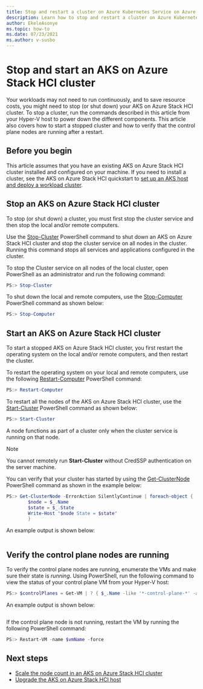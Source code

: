 ```yaml
---
title: Stop and restart a cluster on Azure Kubernetes Service on Azure Stack HCI
description: Learn how to stop and restart a cluster on Azure Kubernetes Service (AKS) on Azure Stack HCI.
author: EkeleAsonye
ms.topic: how-to
ms.date: 07/23/2021
ms.author: v-susbo
---
```


# Stop and start an AKS on Azure Stack HCI cluster

Your workloads may not need to run continuously, and to save resource costs, you might need to stop (or shut down) your AKS on Azure Stack HCI cluster. To stop a cluster, run the commands described in this article from your Hyper-V host to power down the different components. This article also covers how to start a stopped cluster and how to verify that the control plane nodes are running after a restart.

## Before you begin

This article assumes that you have an existing AKS on Azure Stack HCI cluster installed and configured on your machine. If you need to install a cluster, see the AKS on Azure Stack HCI quickstart to [set up an AKS host and deploy a workload cluster](kubernetes-walkthrough-powershell.md). 

## Stop an AKS on Azure Stack HCI cluster

To stop (or shut down) a cluster, you must first stop the cluster service and then stop the local and/or remote computers. 

Use the [Stop-Cluster](/powershell/module/failoverclusters/stop-cluster?view=windowsserver2019-ps&preserve-view=true) PowerShell command to shut down an AKS on Azure Stack HCI cluster and stop the cluster service on all nodes in the cluster. Running this command stops all services and applications configured in the cluster. 

To stop the Cluster service on all nodes of the local cluster, open PowerShell as an administrator and run the following command:

```powershell
PS:> Stop-Cluster 
```

To shut down the local and remote computers, use the [Stop-Computer](/powershell/module/microsoft.powershell.management/stop-computer?view=powershell-7.1&preserve-view=true) PowerShell command as shown below:

```powershell
PS:> Stop-Computer 
```

## Start an AKS on Azure Stack HCI cluster

To start a stopped AKS on Azure Stack HCI cluster, you first restart the operating system on the local and/or remote computers, and then restart the cluster. 

To restart the operating system on your local and remote computers, use the following [Restart-Computer](/powershell/module/microsoft.powershell.management/restart-computer?view=powershell-7.1&preserve-view=true) PowerShell command:

```powershell
PS:> Restart-Computer 
```

To restart all the nodes of the AKS on Azure Stack HCI cluster, use the [Start-Cluster](/powershell/module/failoverclusters/start-cluster?view=windowsserver2019-ps&preserve-view=true) PowerShell command as shown below:  

```powershell
PS:> Start-Cluster 
```

A node functions as part of a cluster only when the cluster service is running on that node. 

> [!NOTE]
> You cannot remotely run **Start-Cluster** without CredSSP authentication on the server machine.
 
You can verify that your cluster has started by using the [Get-ClusterNode](/powershell/module/failoverclusters/get-clusternode?view=windowsserver2019-ps&preserve-view=true) PowerShell command as shown in the example below:

```powershell
PS:> Get-ClusterNode -ErrorAction SilentlyContinue | foreach-object { 
        $node = $_.Name 
        $state = $_.State 
        Write-Host "$node State = $state" 
      	} 
```
An example output is shown below:

```Output

```

## Verify the control plane nodes are running

To verify the control plane nodes are running, enumerate the VMs and make sure their state is _running_. Using PowerShell, run the following command to view the status of your control plane VM from your Hyper-V host: 

```powershell
PS:> $controlPlanes = Get-VM | ? { $_.Name -like '*-control-plane-*' -and $_.State -eq 'Running' } | % { $_.Name } 
```

An example output is shown below:
```Output

```

If the control plane node is not running, restart the VM by running the following PowerShell command: 

```powershell
PS:> Restart-VM -name $vmName -force 
```

## Next steps

- [Scale the node count in an AKS on Azure Stack HCI cluster](scale-cluster.md)
- [Upgrade the AKS on Azure Stack HCI host](update-akshci-host-powershell.md)

